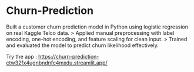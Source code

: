 # Churn-Prediction
Built a customer churn prediction model in Python using logistic regression on real Kaggle Telco data. > Applied manual preprocessing with label encoding, one-hot encoding, and feature scaling for clean input. > Trained and evaluated the model to predict churn likelihood effectively. 

Try the app : https://churn-prediction-ctw32fx4ugnbndnfc4mxdu.streamlit.app/
